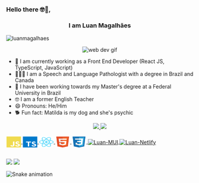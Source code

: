 ### Hello there 🤓🖖,

<h3 align="center">I am Luan Magalhães</h3>
<p align="left"><img src="https://komarev.com/ghpvc/?username=luanmagalhaes" alt="luanmagalhaes" /></p>
<p align="center">
 <img alt="web dev gif" src="https://media0.giphy.com/media/L8K62iTDkzGX6/giphy.gif" width="50%" height="50%"/>
</p> 

- 🔭 I am currently working as a Front End Developer (React JS, TypeScript, JavaScript)
- 👨🏽‍🔬 I am a Speech and Language Pathologist with a degree in Brazil and Canada
- 📘 I have been working towards my Master's degree at a Federal University in Brazil
- 🤓 I am a former English Teacher
- 😄 Pronouns: He/Him
- 🐕 Fun fact: Matilda is my dog and she's psychic

<div align="center">
  <a href="https://github.com/luamagalhaes">
  <img height="180em" src="https://github-readme-stats.vercel.app/api?username=luanmagalhaes&show_icons=true&theme=dracula&include_all_commits=true&count_private=true"/>
  <img height="180em" src="https://github-readme-stats.vercel.app/api/top-langs/?username=luanmagalhaes&layout=compact&langs_count=7&theme=dracula"/>
</div>
<div style="display: inline_block"><br>
  <img align="center" alt="Luan-Js" height="30" width="40" src="https://raw.githubusercontent.com/devicons/devicon/master/icons/javascript/javascript-plain.svg">
  <img align="center" alt="Luan-Ts" height="30" width="40" src="https://raw.githubusercontent.com/devicons/devicon/master/icons/typescript/typescript-plain.svg">
  <img align="center" alt="Luan-React" height="30" width="40" src="https://raw.githubusercontent.com/devicons/devicon/master/icons/react/react-original.svg">
  <img align="center" alt="Luan-HTML" height="30" width="40" src="https://raw.githubusercontent.com/devicons/devicon/master/icons/html5/html5-original.svg">
  <img align="center" alt="Luan-CSS" height="30" width="40" src="https://raw.githubusercontent.com/devicons/devicon/master/icons/css3/css3-original.svg">
  <img align="center" alt="Luan-MUI" height="30" width="40" src="https://img.shields.io/badge/Material--UI-0081CB?style=for-the-badge&logo=material-ui&logoColor=white">
  <img align="center" alt="Luan-Netlify" height="30" width="40" src="https://img.shields.io/badge/Netlify-00C7B7?style=for-the-badge&logo=netlify&logoColor=white">
</div>
</div>
  
  
  ##
 
<div> 
  <a href = "mailto:m.agalhaes@hotmail.com"><img src="https://img.shields.io/badge/-Gmail-%23333?style=for-the-badge&logo=gmail&logoColor=white" target="_blank"></a>
  <a href="https://www.linkedin.com/in/luan-magalh%C3%A3es-90342b188/" target="_blank"><img src="https://img.shields.io/badge/-LinkedIn-%230077B5?style=for-the-badge&logo=linkedin&logoColor=white" target="_blank"></a> 
 
  ![Snake animation](https://github.com/luanmagalhaes/luanmagalhaes/blob/output/github-contribution-grid-snake.svg)
  </div>
